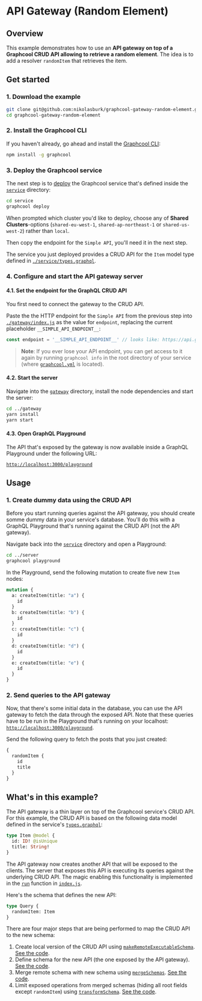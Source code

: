 # API Gateway (Random Element)

## Overview

This example demonstrates how to use an **API gateway on top of a Graphcool CRUD API allowing to retrieve a random element**. The idea is to add a resolver `randomItem` that retrieves the item.


## Get started

### 1. Download the example

```sh
git clone git@github.com:nikolasburk/graphcool-gateway-random-element.git
cd graphcool-gateway-random-element
```

### 2. Install the Graphcool CLI

If you haven't already, go ahead and install the [Graphcool CLI](https://docs-next.graph.cool/reference/graphcool-cli/overview-zboghez5go):

```sh
npm install -g graphcool
```

### 3. Deploy the Graphcool service

The next step is to [deploy](https://graph.cool/docs/reference/graphcool-cli/commands-aiteerae6l#graphcool-deploy) the Graphcool service that's defined inside the [`service`](./service) directory:

```sh
cd service
graphcool deploy
```

When prompted which cluster you'd like to deploy, choose any of **Shared Clusters**-options (`shared-eu-west-1`, `shared-ap-northeast-1` or `shared-us-west-2`) rather than `local`. 

Then copy the endpoint for the `Simple API`, you'll need it in the next step.

The service you just deployed provides a CRUD API for the `Item` model type defined in [`./service/types.graphql`](./service/types.graphql).

### 4. Configure and start the API gateway server

#### 4.1. Set the endpoint for the GraphQL CRUD API

You first need to connect the gateway to the CRUD API. 

Paste the the HTTP endpoint for the `Simple API` from the previous step into [`./gateway/index.js`](./gateway/index.js#L37) as the value for `endpoint`, replacing the current placeholder `__SIMPLE_API_ENDPOINT__`:

```js
const endpoint = '__SIMPLE_API_ENDPOINT__' // looks like: https://api.graph.cool/simple/v1/__SERVICE_ID__ where __SERVICE_ID__ is a placeholder consisting of 25 alphanumeric characters
```

> **Note**: If you ever lose your API endpoint, you can get access to it again by running `graphcool info` in the root directory of your service (where [`graphcool.yml`](./service/graphcool.yml) is located).

#### 4.2. Start the server

Navigate into the [`gateway`](./gateway) directory, install the node dependencies and start the server:

```sh
cd ../gateway
yarn install
yarn start
```

#### 4.3. Open GraphQL Playground

The API that's exposed by the gateway is now available inside a GraphQL Playground under the following URL:

[`http://localhost:3000/playground`](http://localhost:3000/playground)


## Usage

### 1. Create dummy data using the CRUD API

Before you start running queries against the API gateway, you should create somme dummy data in your service's database. You'll do this with a GraphQL Playground that's running against the CRUD API (not the API gateway).

Navigate back into the [`service`](./service) directory and open a Playground:

```sh
cd ../server
graphcool playground
```

In the Playground, send the following mutation to create five new `Item` nodes:

```graphql
mutation {
  a: createItem(title: "a") {
    id
  }
  b: createItem(title: "b") {
    id
  }
  c: createItem(title: "c") {
    id
  }
  d: createItem(title: "d") {
    id
  }
  e: createItem(title: "e") {
    id
  }
}
```


### 2. Send queries to the API gateway

Now, that there's some initial data in the database, you can use the API gateway to fetch the data through the exposed API. Note that these queries have to be run in the Playground that's running on your localhost: [`http://localhost:3000/playground`](http://localhost:3000/playground).

Send the following query to fetch the posts that you just created:

```graphql
{
  randomItem {
    id
    title
  }
}
```


## What's in this example?

The API gateway is a thin layer on top of the Graphcool service's CRUD API. For this example, the CRUD API is based on the following data model defined in the service's [`types.graphql`](./service/types.graphql):

```graphql
type Item @model {
  id: ID! @isUnique
  title: String!
}
```

The API gateway now creates another API that will be exposed to the clients. The server that exposes this API is executing its queries against the underlying CRUD API. The magic enabling this functionality is implemented in the [`run`](./gateway/index.js#L34) function in [`index.js`](./gateway/index.js).

Here's the schema that defines the new API:

```graphql
type Query {
  randomItem: Item
}
```

There are four major steps that are being performed to map the CRUD API to the new schema:

1. Create local version of the CRUD API using [`makeRemoteExecutableSchema`](http://dev.apollodata.com/tools/graphql-tools/remote-schemas.html#makeRemoteExecutableSchema). [See the code](./gateway/index.js#L40).
2. Define schema for the new API (the one exposed by the API gateway). [See the code](./gateway/index.js#L45).
3. Merge remote schema with new schema using [`mergeSchemas`](http://dev.apollodata.com/tools/graphql-tools/schema-stitching.html#mergeSchemas). [See the code](./gateway/index.js#L52).
4. Limit exposed operations from merged schemas (hiding all root fields except `randomItem`) using [`transformSchema`](https://github.com/graphcool/graphql-transform-schema). [See the code](./gateway/index.js#71).




